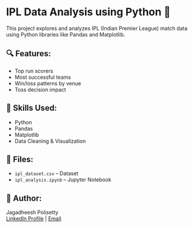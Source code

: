 # IPL Data Analysis using Python 🏏

This project explores and analyzes IPL (Indian Premier League) match data using Python libraries like Pandas and Matplotlib.

## 🔍 Features:
- Top run scorers
- Most successful teams
- Win/loss patterns by venue
- Toss decision impact

## 🧠 Skills Used:
- Python
- Pandas
- Matplotlib
- Data Cleaning & Visualization

## 📁 Files:
- `ipl_dataset.csv` – Dataset
- `ipl_analysis.ipynb` – Jupyter Notebook

## 👤 Author:
Jagadheesh Polisetty  
[LinkedIn Profile](https://linkedin.com/in/your-link) | [Email](mailto:your@email.com)
